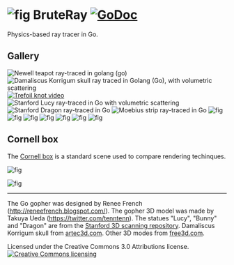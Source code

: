 # ![fig](mascot.png) BruteRay  [![GoDoc](https://godoc.org/github.com/barnex/bruteray/api?status.svg)](https://godoc.org/github.com/barnex/bruteray/api)

Physics-based ray tracer in Go.


## Gallery

![Newell teapot ray-traced in golang (go)](shots/2024-teapot.jpg) 
![Damaliscus Korrigum skull ray traced in Golang (Go), with volumetric scattering](shots/2027-damaliscus.jpg) 
[![Trefoil knot video](shots/trefoil-poster.jpg)](https://vimeo.com/349036783)
![Stanford Lucy ray-traced in Go with volumetric scattering](shots/2030-lucy.jpg) 
![Stanford Dragon ray-traced in Go](shots/2026-pool.jpg) 
![Moebius strip ray-traced in Go](shots/2010-uvmap.jpg) 
![fig](shots/cementary.jpg) 
![fig](shots/principia.jpg) 
![fig](shots/2031-sinc.jpg) 
![fig](shots/bouy.jpg) 
![fig](shots/063.jpg) 
![fig](shots/check.jpg) 
![fig](shots/gothic.jpg) 

## Cornell box

The [Cornell box](https://en.wikipedia.org/wiki/Cornell_box) is a standard scene used to compare rendering techinques.

![fig](shots/042.jpg)

![fig](shots/044.jpg)


----
The Go gopher was designed by Renee French (http://reneefrench.blogspot.com/).
The gopher 3D model was made by Takuya Ueda (https://twitter.com/tenntenn).
The statues "Lucy", "Bunny" and "Dragon" are from the [Stanford 3D scanning repository](http://graphics.stanford.edu/data/3Dscanrep/). 
Damaliscus Korrigum skull from [artec3d.com](https://www.artec3d.com).
Other 3D modes from [free3d.com](http://free3d.com).

Licensed under the Creative Commons 3.0 Attributions license. 
<a rel="license" href="http://creativecommons.org/licenses/by/3.0/deed.ja">
    <img alt="Creative Commons licensing" style="border-width:0" src="http://i.creativecommons.org/l/by/3.0/88x31.png" />
</a>